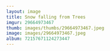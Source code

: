 ```yaml
---
layout: image
title: Snow falling from Trees
imgur: 29664973467
thumb: images/thumbs/29664973467.jpeg
image: images/29664973467.jpeg
album: 72157671124273447
---
```


